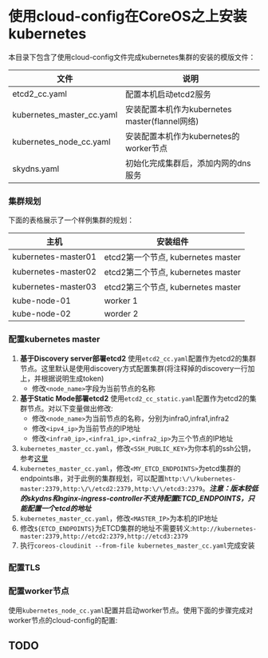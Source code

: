 # 使用cloud-config在CoreOS之上安装kubernetes
本目录下包含了使用cloud-config文件完成kubernetes集群的安装的模版文件：

|文件|说明|
|---|---|
|etcd2_cc.yaml|配置本机启动etcd2服务|
|kubernetes_master_cc.yaml|安装配置本机作为kubernetes master(flannel网络)|
|kubernetes_node_cc.yaml|安装配置本机作为kubernetes的worker节点|
|skydns.yaml|初始化完成集群后，添加内网的dns服务|

### 集群规划
下面的表格展示了一个样例集群的规划：

|主机|安装组件|
|---|---|
|kubernetes-master01|etcd2第一个节点, kubernetes master|
|kubernetes-master02|etcd2第二个节点, kubernetes master|
|kubernetes-master03|etcd2第三个节点, kubernetes master|
|kube-node-01|worker 1|
|kube-node-02|worder 2|


### 配置kubernetes master
1. **基于Discovery server部署etcd2** 使用```etcd2_cc.yaml```配置作为etcd2的集群节点。这里默认是使用discovery方式配置集群(将注释掉的discovery一行加上，并根据说明生成token)
	* 修改```<node_name>```字段为当前节点的名称
1. **基于Static Mode部署etcd2** 使用```etcd2_cc_static.yaml```配置作为etcd2的集群节点。对以下变量做出修改:
	* 修改```<node_name>```为当前节点的名称，分别为infra0,infra1,infra2
	* 修改```<ipv4_ip>```为当前节点的IP地址
	* 修改```<infra0_ip>,<infra1_ip>,<infra2_ip>```为三个节点的IP地址
1. ```kubernetes_master_cc.yaml```，修改```<SSH_PUBLIC_KEY>```为你本机的ssh公钥，参考[这里](https://linuxconfig.org/passwordless-ssh)
1. ```kubernetes_master_cc.yaml```，修改```<MY_ETCD_ENDPOINTS>```为etcd集群的endpoints串，对于此例的集群规划，可以配置```http:\/\/kubernetes-master:2379,http:\/\/etcd2:2379,http:\/\/etcd3:2379```。***注意：版本较低的skydns和nginx-ingress-controller不支持配置ETCD_ENDPOINTS，只能配置一个etcd的地址***
1. ```kubernetes_master_cc.yaml```，修改```<MASTER_IP>```为本机的IP地址
1. 修改```${ETCD_ENDPOINTS}```为ETCD集群的地址不需要转义:```http://kubernetes-master:2379,http://etcd2:2379,http://etcd3:2379```
1. 执行```coreos-cloudinit --from-file kubernetes_master_cc.yaml```完成安装


### 配置TLS


### 配置worker节点
使用```kubernetes_node_cc.yaml```配置并启动worker节点。使用下面的步骤完成对worker节点的cloud-config的配置:


## TODO

